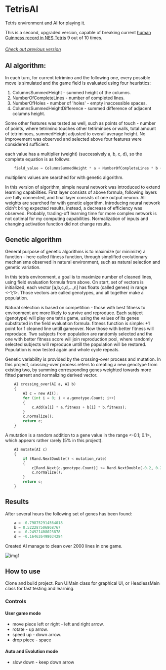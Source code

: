 # TetrisAI

Tetris environment and AI for playing it.

This is a second, upgraded version, capable of breaking current [human Guinness record in NES Tetris](https://www.guinnessworldrecords.com/world-records/607869-highest-score-on-nes-tetris-ntsc) 9 out of 10 times.
###### [*Check out previous version*](https://github.com/takado8/Tetris)

## AI algorithm:

In each turn, for current tetrimino and the following one, every possible move is simulated and the game field is evaluated using four heuristics:
1. ColumnsSummedHeight - summed height of the columns.
2. NumberOfCompleteLines - number of completed lines.
3. NumberOfHoles - number of 'holes' - empty inaccessible spaces.
4. ColumnsSummedHeightDifference - summed difference of adjacent columns height.

Some other features was tested as well, such as points of touch - number of points, where tetrimino touches other tetriminoes or walls, total amount of tetriminoes, 
summedHeight adjusted to overall average height. No improvement was observed and selected above four features were considered sufficient.


each value has a multiplier (weight) (successively a, b, c, d), so the complete equation is as follows:
```python
    field_value = ColumnsSummedHeight * a + NumberOfCompleteLines * b + NumberOfHoles * c + ColumnsSummedHeightDifference * d
```
multipliers values are searched for with genetic algorithm.

In this version of algorithm, simple neural network was introduced to extend learning capabilities. First layer consists of above formula, following layers are fully connected,
and final layer consists of one output neuron. All weights are searched for with genetic algorithm.
Introducing neural network didn't bring expected results, instead, a decrease of efficiency was observed.
Probably, trading-off learning time for more complex network is not optimal for my computing capabilities.
Normalization of inputs and changing activation function did not change results. 


## Genetic algorithm

General purpose of genetic algorithms is to maximize (or minimize) a function - here called fitness function, through simplified evolutionary mechanisms observed in natural environment, such as natural selection and genetic variation.

In this tetris environment, a goal is to maximize number of cleaned lines, using field evaluation formula from above.
On start, set of vectors is initialized, each vector [a,b,c,d,...,n] has floats (called genes) in range <-1;1>. Those vectors are called genotypes, and
all together make a population.

Natural selection is based on competition - those with best fitness to environment are more likely to survive and reproduce.
Each subject (genotype) will play one tetris game, using the values of its genes substituted in the field evaluation formula. fitness function is simple: +1 point for 1 cleaned line untill gameover.
Now those with better fitness will reproduce. Two subjects from population are randomly selected and the one with better fitness score will join reproduction pool, where randomly selected
subjects will reproduce untill the population will be restored.
Population is now tested again and whole cycle repeats.

Genetic variability is provided by the crossing-over process and mutation.
In this project, crossing-over process refers to creating a new genotype from existing two, by summing corresponding genes weighted towards more fitted parrent and normalizing derived vector.
```python
    AI crossing_over(AI a, AI b)
    {
        AI c = new AI();
        for (int i = 0; i < a.genotype.Count; i++)
        {
            c.Add(a[i] * a.fitness + b[i] * b.fitness);
        }
        c.normalize();
        return c;
    }
```
A mutation is a random addition to a gene value in the range <-0.1; 0.1>, which appears rather rarely (5% in this project).
```python
    AI mutate(AI c)
    {
        if (Rand.NextDouble() < mutation_rate)
        {
            c[Rand.Next(c.genotype.Count)] += Rand.NextDouble(-0.2, 0.2);
            c.normalize();
        }
        return c;
    }
```

## Results

After several hours the following set of genes has been found:
```python
    a = -0.798752914564018
    b = 0.522287506868767
    c = -0.24921408023878
    d = -0.164626498034284
```
Created AI manage to clean over 2000 lines in one game.

![img1](.gif)

## How to use

Clone and build project. Run UIMain class for graphical UI, or HeadlessMain class for fast testing and learning.

### Controls

#### User game mode

- move piece left or right - left and right arrow.
- rotate - up arrow.
- speed up - down arrow.
- drop piece - space

#### Auto and Evolution mode
- slow down - keep down arrow

